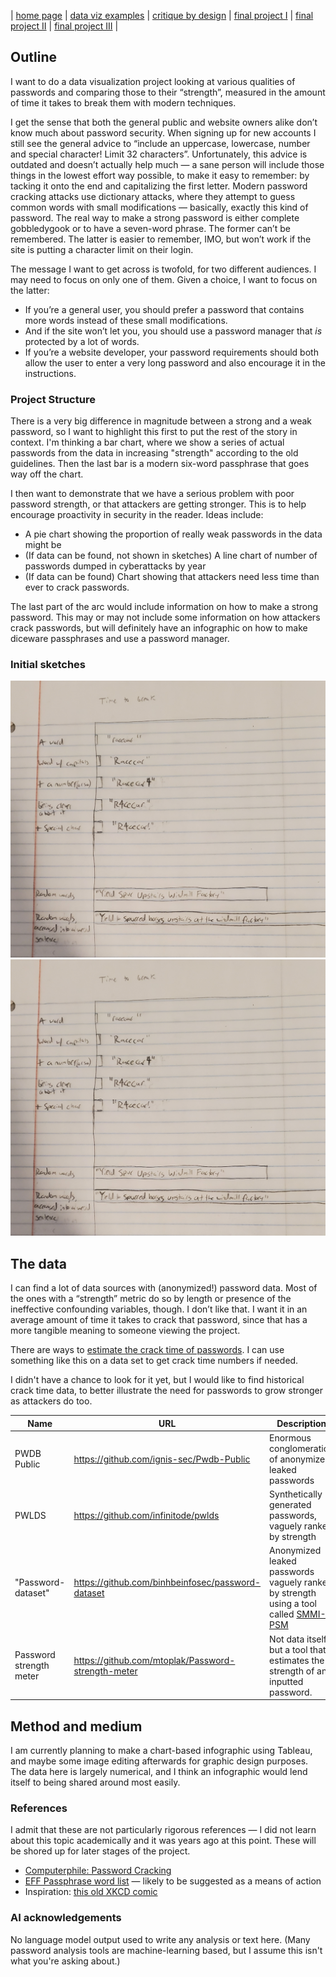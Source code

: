 | [home page](https://cmustudent.github.io/tswd-portfolio-templates/) | [data viz examples](dataviz-examples) | [critique by design](critique-by-design) | [final project I](final-project-part-one) | [final project II](final-project-part-two) | [final project III](final-project-part-three) |

## Outline
I want to do a data visualization project looking at various qualities of passwords and comparing those to their “strength”, measured in the amount of time it takes to break them with modern techniques.

I get the sense that both the general public and website owners alike don’t know much about password security. When signing up for new accounts I still see the general advice to “include an uppercase, lowercase, number and special character! Limit 32 characters”. Unfortunately, this advice is outdated and doesn’t actually help much — a sane person will include those things in the lowest effort way possible, to make it easy to remember: by tacking it onto the end and capitalizing the first letter. Modern password cracking attacks use dictionary attacks, where they attempt to guess common words with small modifications — basically, exactly this kind of password. The real way to make a strong password is either complete gobbledygook or to have a seven-word phrase. The former can’t be remembered. The latter is easier to remember, IMO, but won’t work if the site is putting a character limit on their login.

The message I want to get across is twofold, for two different audiences. I may need to focus on only one of them. Given a choice, I want to focus on the latter:

* If you’re a general user, you should prefer a password that contains more words instead of these small modifications.
 * And if the site won’t let you, you should use a password manager that *is* protected by a lot of words.
* If you’re a website developer, your password requirements should both allow the user to enter a very long password and also encourage it in the instructions.

### Project Structure

There is a very big difference in magnitude between a strong and a weak password, so I want to highlight this first to put the rest of the story in context. I'm thinking a bar chart, where we show a series of actual passwords from the data in increasing "strength" according to the old guidelines. Then the last bar is a modern six-word passphrase that goes way off the chart.

I then want to demonstrate that we have a serious problem with poor password strength, or that attackers are getting stronger. This is to help encourage proactivity in security in the reader. Ideas include:

* A pie chart showing the proportion of really weak passwords in the data might be 
* (If data can be found, not shown in sketches) A line chart of number of passwords dumped in cyberattacks by year
* (If data can be found) Chart showing that attackers need less time than ever to crack passwords.

The last part of the arc would include information on how to make a strong password. This may or may not include some information on how attackers crack passwords, but will definitely have an infographic on how to make diceware passphrases and use a password manager.


### Initial sketches
![Sketch 1: Weak passwords vs. strong passwords](final-project-part-one-images/sketch_1.jpg)
![Sketch 2: The problem and how it's gotten worse](final-project-part-one-images/sketch_1.jpg)

## The data
I can find a lot of data sources with (anonymized!) password data. Most of the ones with a “strength” metric do so by length or presence of the ineffective confounding variables, though. I don’t like that. I want it in an average amount of time it takes to crack that password, since that has a more tangible meaning to someone viewing the project.

There are ways to [estimate the crack time of passwords](https://github.com/mtoplak/Password-strength-meter). I can use something like this on a data set to get crack time numbers if needed. 

I didn't have a chance to look for it yet, but I would like to find historical crack time data, to better illustrate the need for passwords to grow stronger as attackers do too.

| Name | URL | Description |
|------|-----|-------------|
|PWDB Public|   https://github.com/ignis-sec/Pwdb-Public  | Enormous conglomeration of anonymized, leaked passwords           |
|PWLDS| https://github.com/infinitode/pwlds | Synthetically generated passwords, vaguely ranked by strength
|"Password-dataset"|https://github.com/binhbeinfosec/password-dataset| Anonymized leaked passwords vaguely ranked by strength using a tool called [SMMI-PSM](https://www.researchgate.net/publication/380627670_A_Study_on_Markov-based_Password_Strength_Meters)     |
|Password strength meter|https://github.com/mtoplak/Password-strength-meter| Not data itself, but a tool that estimates the strength of an inputted password.           |

## Method and medium
I am currently planning to make a chart-based infographic using Tableau, and maybe some image editing afterwards for graphic design purposes. The data here is largely numerical, and I think an infographic would lend itself to being shared around most easily.

### References
I admit that these are not particularly rigorous references — I did not learn about this topic academically and it was years ago at this point. These will be shored up for later stages of the project.

* [Computerphile: Password Cracking](https://www.youtube.com/watch?v=7U-RbOKanYs)
* [EFF Passphrase word list](https://www.eff.org/dice) — likely to be suggested as a means of action
* Inspiration: [this old XKCD comic](https://xkcd.com/936/)

### AI acknowledgements
No language model output used to write any analysis or text here. (Many password analysis tools are machine-learning based, but I assume this isn't what you're asking about.)
